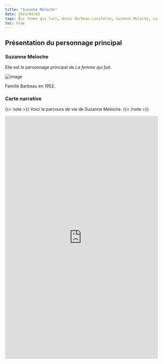 ```yaml
---
title: "Suzanne Meloche"
date: 2023/04/03
tags: [La femme qui fuit, Anaïs Barbeau-Lavalette, Suzanne Meloche, carte narrative]
toc: true
---
```

## Présentation du personnage principal

### Suzanne Meloche


Elle est le personnage principal de *La femme qui fuit*. 

![image](../images/Famille.jpg)

Famille Barbeau en 1952. 

### Carte narrative 

{{< note >}}
Voici le parcours de vie de Suzanne Meloche. 
{{< /note >}}

<iframe src="https://uploads.knightlab.com/storymapjs/2364e49ee2808f615b75eba673777cb6/suzanne-meloche/index.html" frameborder="0" width="100%" height="800"></iframe>